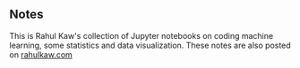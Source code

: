 ## Notes

This is Rahul Kaw's collection of Jupyter notebooks on coding machine learning, some statistics and data visualization. 
These notes are also posted on [rahulkaw.com](www.rahulkaw.com)

